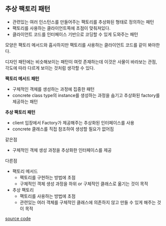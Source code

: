 ## 추상 팩토리 패턴

- 관련있는 여러 인스턴스를 만들어주는 팩토리를 추상화된 형태로 정의하는 패턴
- 팩토리를 사용하는 클라이언트쪽에 초점이 맞춰져있다.
- 클라이언트 코드를 인터페이스 기반으로 코딩할 수 있게 도와주는 패턴

모양은 팩토리 메서드와 흡사하지만 팩토리를 사용하는 클라이언트 코드를 같이 봐야한다.

디자인 패턴에는 비슷해보이는 패턴이 여럿 존재하는데 이것은 사물이 바라보는 관점, 각도에 따라 다르게 보이는 것처럼 생각할 수 있다.

**팩토리 메서드 패턴**

- 구체적인 객체를 생성하는 과정에 집중한 패턴
- concrete class type의 instance를 생성하는 과정을 숨기고 추상화된 factory를 제공하는 패턴

**추상 팩토리 패턴**

- client 입장에서 Factory가 제공해주는 추상화된 인터페이스를 사용
- concrete 클래스를 직접 참조하여 생성할 필요가 없어짐

같은점

- 구체적인 객체 생성 과정을 추상화한 인터페이스를 제공

다른점

- 팩토리 메서드
  - 팩토리를 구현하는 방법에 초점
  - 구체적인 객체 생성 과정을 하위 or 구체적인 클래스로 옮기는 것이 목적
- 추상 팩토리
  - 팩토리를 사용하는 방법에 초점
  - 관련있는 여러 객체를 구체적인 클래스에 의존하지 않고 만들 수 있게 해주는 것이 목적

[source code](https://github.com/Kimilm/DesignPattern/tree/main/src/main/java/creational/abstract_factory)
